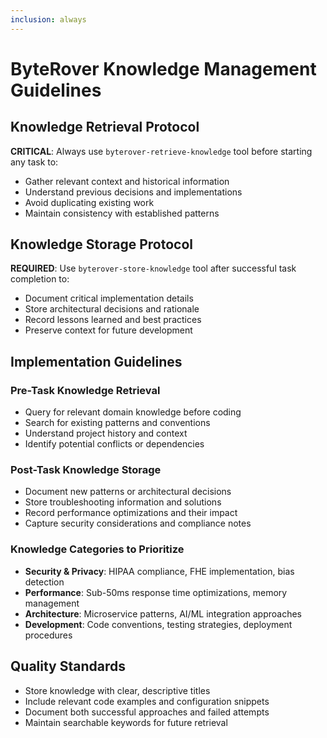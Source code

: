 ```yaml
---
inclusion: always
---
```


# ByteRover Knowledge Management Guidelines

## Knowledge Retrieval Protocol

**CRITICAL**: Always use `byterover-retrieve-knowledge` tool before starting any task to:
- Gather relevant context and historical information
- Understand previous decisions and implementations
- Avoid duplicating existing work
- Maintain consistency with established patterns

## Knowledge Storage Protocol

**REQUIRED**: Use `byterover-store-knowledge` tool after successful task completion to:
- Document critical implementation details
- Store architectural decisions and rationale
- Record lessons learned and best practices
- Preserve context for future development

## Implementation Guidelines

### Pre-Task Knowledge Retrieval
- Query for relevant domain knowledge before coding
- Search for existing patterns and conventions
- Understand project history and context
- Identify potential conflicts or dependencies

### Post-Task Knowledge Storage
- Document new patterns or architectural decisions
- Store troubleshooting information and solutions
- Record performance optimizations and their impact
- Capture security considerations and compliance notes

### Knowledge Categories to Prioritize
- **Security & Privacy**: HIPAA compliance, FHE implementation, bias detection
- **Performance**: Sub-50ms response time optimizations, memory management
- **Architecture**: Microservice patterns, AI/ML integration approaches
- **Development**: Code conventions, testing strategies, deployment procedures

## Quality Standards

- Store knowledge with clear, descriptive titles
- Include relevant code examples and configuration snippets
- Document both successful approaches and failed attempts
- Maintain searchable keywords for future retrieval